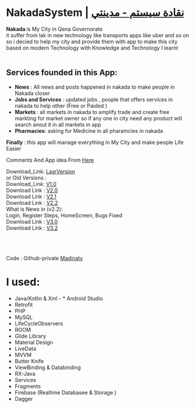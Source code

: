 # NakadaSystem |  [نقادة سيستم - مدينتي](https://github.com/AhmedMHassaan/NakadaSystem/blob/apps/README_AR.md)
<b> Nakada </b> is My City in Qena Governorate <br>
it suffer from lak in new technology like transports apps like uber and so on <br>
so i decied to help my city and provide them with app to make this city based on modern Technology with Knowledge and Technology I learnt
<br><br>
## Services founded in this App:<br>
* <b>News</b> : All news and posts happened in nakada to make people in Nakada closer  
* <b>Jobs and Services</b> : updated jobs , poople that offers services in nakada to help other (Free or Paided )
* <b>Markets </b> : all markets in nakada to amplify trade and create free markting for market owner so if any one in city need any product will search anout it in all markets in app 
* <b>Pharmacies</b>: asking for Medicine in all pharamcies in nakada 


<b > Finally </b>: this app will manage everything in My City and make people Life Easier


Comments And App idea  From [Here](https://www.facebook.com/AhmedMHassaan12/posts/2274160442893095)



Download_Link: [LasrVersion](https://ahmedmhassaan.000webhostapp.com/)<br>
or Old Versions :<br>
Download_Link: [V1.0](http://www.mediafire.com/file/qczqcis81hxwuc7/app-debug.apk/file)<br>
Download Link : [V2.0](https://www.mediafire.com/file/ikepxbfd6zsd2hw/app-debug.apk/file)<br>
Download Link : [V2.1](https://drive.google.com/file/d/1z6ojUitG9uIIKvA__RYIMJF43LCcTHHe/view?usp=sharing)<br>
Download Link : [V2.2](https://drive.google.com/file/d/1nzLhFzUNBwscrZ65c7xjdgtnBKppOEIu/view?usp=sharing)<br>
What is News in (v2.2):<br>
Login, Register Steps, HomeScreen, Bugs Fixed <br>
Download Link : [V3.0](https://drive.google.com/file/d/1jV3wJcm7PZYWH0vojgdbkflzm4VB6DxP/view?usp=drivesdk)<br>
Download Link : [V3.2](https://drive.google.com/file/d/1kYWcybsLwpkHUki4R0i6pfFbULQ8mQ8Y/view?usp=sharing)<br>







<br><br><br>
Code : Github-private [Madinaty](https://github.com/AhmedMHassaan/NakadaNews)

# I  used:
* Java/Kotlin & Xml - * Android  Studio
* Retrofit 
* PHP
* MySQL
* LifeCycleObservers
* ROOM
* Glide Library
* Material Design
* LiveData
* MVVM
* Butter Knife
* ViewBinding & Databinding
* RX-Java
* Services
* Fragments
* Firebase (Realtime Databasee & Storage )
* Dagger

